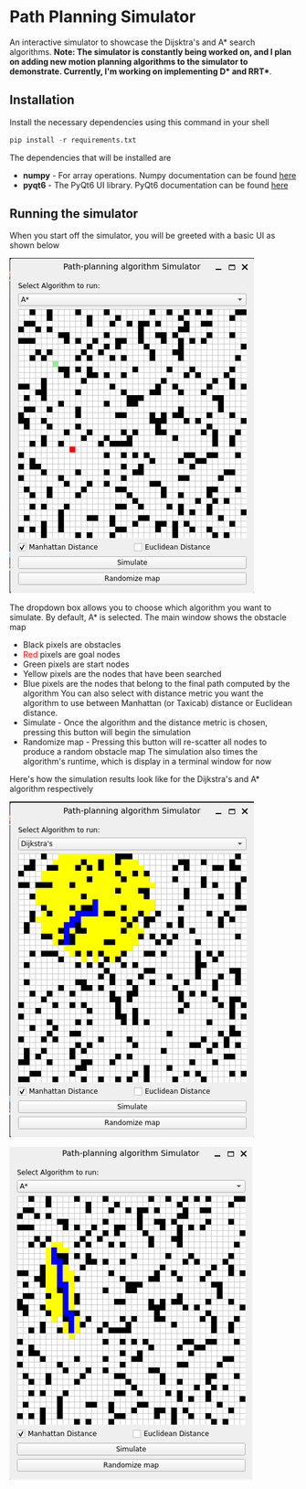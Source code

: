 # Path Planning Simulator

An interactive simulator to showcase the Dijsktra's and A* search algorithms. **Note: The simulator is constantly being worked on, and I plan on adding new motion planning algorithms to the simulator to demonstrate. Currently, I'm working on implementing D\* and RRT\***.

## Installation
Install the necessary dependencies using this command in your shell
```python
pip install -r requirements.txt
```
The dependencies that will be installed are
* **numpy** - For array operations. Numpy documentation can be found [here](https://numpy.org/doc)
* **pyqt6** - The PyQt6 UI library. PyQt6 documentation can be found [here](https://doc.qt.io/qtforpython-6/)

## Running the simulator
When you start off the simulator, you will be greeted with a basic UI as shown below


![The starting window of the simulator](./images/mainwindow.png)


The dropdown box allows you to choose which algorithm you want to simulate. By default, A* is selected. The main window shows the obstacle map
* Black pixels are obstacles
* <span style="color:red">Red</span> pixels are goal nodes
* Green pixels are start nodes
* Yellow pixels are the nodes that have been searched
* Blue pixels are the nodes that belong to the final path computed by the algorithm
You can also select with distance metric you want the algorithm to use between Manhattan (or Taxicab) distance or Euclidean distance.
* Simulate - Once the algorithm and the distance metric is chosen, pressing this button will begin the simulation
* Randomize map - Pressing this button will re-scatter all nodes to produce a random obstacle map
The simulation also times the algorithm's runtime, which is display in a terminal window for now

Here's how the simulation results look like for the Dijkstra's and A* algorithm respectively 

![The starting window of the simulator](./images/dijkstra_simulated.png)


![The starting window of the simulator](./images/astar_simulated.png)

